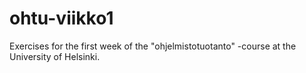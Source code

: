 # ohtu-viikko1

Exercises for the first week of the "ohjelmistotuotanto" -course at the University of Helsinki. 
